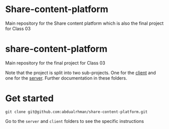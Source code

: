 
# Share-content-platform
Main repository for the Share content platform which is also the final project for Class 03

# share-content-platform
Main repository for the final project for Class 03


Note that the project is split into two sub-projects. One for the [client](/client) and one for the [server](server). Further documentation in these folders.

# Get started

```
git clone git@github.com:abdualrhman/share-content-platform.git
```
Go to the  `server` and `client` folders to see the specific instructions
